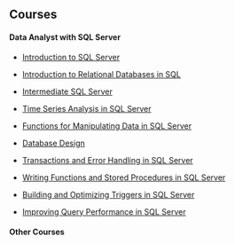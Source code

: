 ## Courses
#### Data Analyst with SQL Server 
- [Introduction to SQL Server](https://app.datacamp.com/learn/courses/introduction-to-sql-server)
- [Introduction to Relational Databases in SQL](https://app.datacamp.com/learn/courses/introduction-to-relational-databases-in-sql)
- [Intermediate SQL Server
](https://app.datacamp.com/learn/courses/intermediate-sql-server)

- [Time Series Analysis in SQL Server
](https://app.datacamp.com/learn/courses/time-series-analysis-in-sql-server)

- [Functions for Manipulating Data in SQL Server
](https://app.datacamp.com/learn/courses/functions-for-manipulating-data-in-sql-server)
- [Database Design](https://app.datacamp.com/learn/courses/database-design)
- [Transactions and Error Handling in SQL Server
](https://app.datacamp.com/learn/courses/transactions-and-error-handling-in-sql-server)
- [Writing Functions and Stored Procedures in SQL Server](https://app.datacamp.com/learn/courses/writing-functions-and-stored-procedures-in-sql-server)
- [Building and Optimizing Triggers in SQL Server](https://app.datacamp.com/learn/courses/building-and-optimizing-triggers-in-sql-server)
- [Improving Query Performance in SQL Server
](https://app.datacamp.com/learn/courses/improving-query-performance-in-sql-server)

#### Other Courses